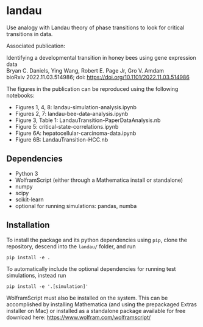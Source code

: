 # landau

Use analogy with Landau theory of phase transitions to look for critical transitions in data.

Associated publication:

Identifying a developmental transition in honey bees using gene expression data  
Bryan C. Daniels, Ying Wang, Robert E. Page Jr, Gro V. Amdam  
bioRxiv 2022.11.03.514986; doi: https://doi.org/10.1101/2022.11.03.514986

The figures in the publication can be reproduced using the following notebooks:

* Figures 1, 4, 8: landau-simulation-analysis.ipynb
* Figures 2, 7: landau-bee-data-analysis.ipynb
* Figure 3, Table 1: LandauTransition-PaperDataAnalysis.nb
* Figure 5: critical-state-correlations.ipynb
* Figure 6A: hepatocellular-carcinoma-data.ipynb
* Figure 6B: LandauTransition-HCC.nb	

## Dependencies
* Python 3
* WolframScript (either through a Mathematica install or standalone)
* numpy
* scipy
* scikit-learn
* optional for running simulations: pandas, numba

## Installation

To install the package and its python dependencies using `pip`, clone the repository, descend into the `landau/` folder, and run

```
pip install -e .
```

To automatically include the optional dependencies for running test simulations, instead run

```
pip install -e '.[simulation]'
```

WolframScript must also be installed on the system.  This can be accomplished by installing Mathematica (and using the prepackaged Extras installer on Mac) or installed as a standalone package available for free download here: https://www.wolfram.com/wolframscript/ 